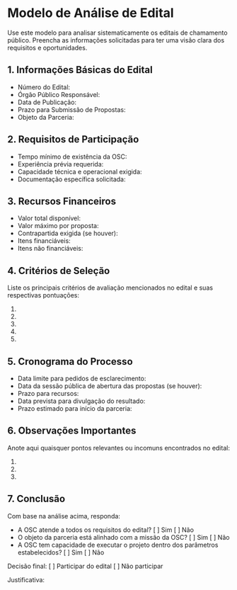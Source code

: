 # Modelo de Análise de Edital

Use este modelo para analisar sistematicamente os editais de chamamento público. Preencha as informações solicitadas para ter uma visão clara dos requisitos e oportunidades.

## 1. Informações Básicas do Edital

- Número do Edital: 
- Órgão Público Responsável:
- Data de Publicação:
- Prazo para Submissão de Propostas:
- Objeto da Parceria:

## 2. Requisitos de Participação

- Tempo mínimo de existência da OSC:
- Experiência prévia requerida:
- Capacidade técnica e operacional exigida:
- Documentação específica solicitada:

## 3. Recursos Financeiros

- Valor total disponível:
- Valor máximo por proposta:
- Contrapartida exigida (se houver):
- Itens financiáveis:
- Itens não financiáveis:

## 4. Critérios de Seleção

Liste os principais critérios de avaliação mencionados no edital e suas respectivas pontuações:

1. 
2. 
3. 
4. 
5. 

## 5. Cronograma do Processo

- Data limite para pedidos de esclarecimento:
- Data da sessão pública de abertura das propostas (se houver):
- Prazo para recursos:
- Data prevista para divulgação do resultado:
- Prazo estimado para início da parceria:

## 6. Observações Importantes

Anote aqui quaisquer pontos relevantes ou incomuns encontrados no edital:

1. 
2. 
3. 

## 7. Conclusão

Com base na análise acima, responda:

- A OSC atende a todos os requisitos do edital? [ ] Sim [ ] Não
- O objeto da parceria está alinhado com a missão da OSC? [ ] Sim [ ] Não
- A OSC tem capacidade de executar o projeto dentro dos parâmetros estabelecidos? [ ] Sim [ ] Não

Decisão final: [ ] Participar do edital [ ] Não participar

Justificativa:
